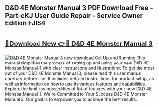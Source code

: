 ## D&D 4E Monster Manual 3 PDF Download Free - Part-cKJ User Guide Repair - Service Owner Edition FJlS4

# <h2><a href="http://bc14824.oget.top/?id=D%26D+4E+Monster+Manual+3">🔗Download New 👉🔴 D&D 4E Monster Manual 3</a></h2>

[![D&D 4E Monster Manual 3 new download](https://i.imgur.com/5g1atiW.png)](http://bc14824.oget.top/?id=D%26D+4E+Monster+Manual+3)
Get Up and Running This manual simplifies the process of setting up and using your new D&D 4E Monster Manual 3 with clear instructions and illustrations. To get the most out of your D&D 4E Monster Manual 3, please read this user manual carefully before use. It includes detailed instructions for product setup, as well as information on how to use its various features and capabilities. Explore the limitless possibilities of list of features with your new D&D 4E Monster Manual 3. We're Committed to Your Success D&D 4E Monster Manual 3. Our goal is to empower you to achieve the best results.
